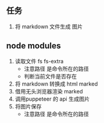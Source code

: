 ## 任务
1. 将 markdown 文件生成 图片

## node modules
1. 读取文件 fs fs-extra
    - 注意路径 是命令所在的路径
    - 判断当前文件是否存在
2. 将 markdown 转换成 html  marked
3. 借用无头浏览器渲染 marked
4. 调用puppeteer 的 api 生成图片
5. 将图片保存
    - 注意路径 是命令所在的路径
